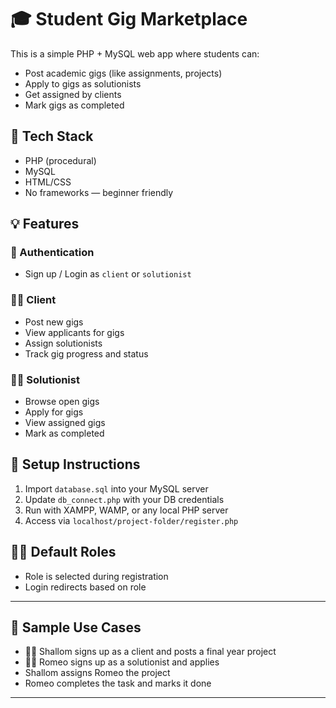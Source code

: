 # 🎓 Student Gig Marketplace

This is a simple PHP + MySQL web app where students can:
- Post academic gigs (like assignments, projects)
- Apply to gigs as solutionists
- Get assigned by clients
- Mark gigs as completed

## 🔧 Tech Stack
- PHP (procedural)
- MySQL
- HTML/CSS
- No frameworks — beginner friendly

## 💡 Features
### 👤 Authentication
- Sign up / Login as `client` or `solutionist`

### 🧑‍💼 Client
- Post new gigs
- View applicants for gigs
- Assign solutionists
- Track gig progress and status

### 🧑‍🔧 Solutionist
- Browse open gigs
- Apply for gigs
- View assigned gigs
- Mark as completed

## 🧪 Setup Instructions
1. Import `database.sql` into your MySQL server
2. Update `db_connect.php` with your DB credentials
3. Run with XAMPP, WAMP, or any local PHP server
4. Access via `localhost/project-folder/register.php`

## 👨‍🏫 Default Roles
- Role is selected during registration
- Login redirects based on role

---

## 📸 Sample Use Cases
- 👩‍🎓 Shallom signs up as a client and posts a final year project
- 👨‍💻 Romeo signs up as a solutionist and applies
- Shallom assigns Romeo the project
- Romeo completes the task and marks it done

---


